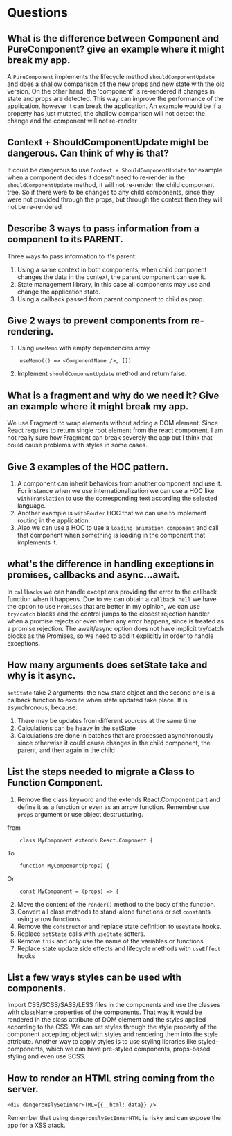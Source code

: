 # Questions
## What is the difference between Component and PureComponent? give an example where it might break my app.
A `PureComponent` implements the lifecycle method `shouldComponentUpdate` and does a shallow comparison of the new props and new state with the old version.
On the other hand, the 'component' is re-rendered if changes in state and props are detected. This way can improve the performance of the application, however it can break the application. An example would be if a property has just mutated, the shallow comparison will not detect the change and the component will not re-render

## Context + ShouldComponentUpdate might be dangerous. Can think of why is that?
It could be dangerous to use `Context + ShouldComponentUpdate` for example when a component decides it doesn't need to re-render in the `shouldComponentUpdate` method, it will not re-render the child component tree. So if there were to be changes to any child components, since they were not provided
through the props, but through the context then they will not be re-rendered

## Describe 3 ways to pass information from a component to its PARENT.
Three ways to pass information to it's parent:
1. Using a same context in both components, when child component changes the data in the context, the parent
component can use it.
2. State management library, in this case all components may use and change the application state.
3. Using a callback passed from parent component to child as prop.

## Give 2 ways to prevent components from re-rendering.
1. Using `useMemo` with empty dependencies array
```
    useMemo(() => <ComponentName />, [])
```
2. Implement `shouldComponentUpdate` method and return false.

## What is a fragment and why do we need it? Give an example where it might break my app.
We use Fragment to wrap elements without adding a DOM element. Since React requires to return single root element from the react component.
I am not really sure how Fragment can break severely the app but I think that could cause problems with styles in some cases.

## Give 3 examples of the HOC pattern.
1. A component can inherit behaviors from another component and use it.
For instance when we use internationalization we can use a HOC like `withTranslation` to use the corresponding text according the selected language.
2. Another example is `withRouter` HOC that we can use to implement routing in the application.
3. Also we can use a HOC to use a `loading animation component` and call that component when something is loading in the component that implements it.

## what's the difference in handling exceptions in promises, callbacks and async...await.
In `callbacks` we can handle exceptions providing the error to the callback function when it happens.
Due to we can obtain a `callback hell` we have the option to use `Promises` that are better in my opinion, we can use `try/catch` blocks and the control jumps to the closest rejection handler when a promise rejects or even when any error happens, since is treated as a promise rejection.
The await/async option does not have implicit try/catch blocks as the Promises, so we need to add it explicitly in order to handle exceptions.


## How many arguments does setState take and why is it async.
`setState` take 2 arguments: the new state object and the second one is a callback function to excute when state updated take place.
It is asynchronous, because:
1. There may be updates from different sources at the same time
2. Calculations can be heavy in the setState
3. Calculations are done in batches that are processed asynchronously since otherwise it could cause changes in the child component, the parent, and then again in the child

## List the steps needed to migrate a Class to Function Component.
1. Remove the class keyword and the extends React.Component part and define it as a function or even as an arrow function. Remember use `props` argument or use object destructuring.

from
```
    class MyComponent extends React.Component {
```
To
```
    function MyComponent(props) {
```
Or
```
    const MyComponent = (props) => {
```
2. Move the content of the `render()` method to the body of the function. 
3. Convert all class methods to stand-alone functions or set `const`ants using arrow functions.
4. Remove the `constructor` and replace state definition to `useState` hooks.
5. Replace `setState` calls with `useState` setters.
6. Remove `this` and only use the name of the variables or functions.
7. Replace state update side effects and lifecycle methods with `useEffect` hooks

## List a few ways styles can be used with components.
Import CSS/SCSS/SASS/LESS files in the components and use the classes with className properties of the components. That way it would be rendered in the class attribute of DOM element and the styles applied according to the CSS.
We can set styles through the style property of the component accepting object with styles and rendering them into the style attribute.
Another way to apply styles is to use styling libraries like styled-components, which we can have pre-styled components, props-based styling and even use SCSS.

## How to render an HTML string coming from the server.
```
<div dangerouslySetInnerHTML={{__html: data}} />
```
Remember that using `dangerouslySetInnerHTML` is risky and can expose the app for a XSS atack.
